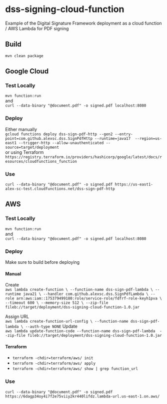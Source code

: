 # dss-signing-cloud-function
Example of the Digital Signature Framework deployment as a cloud function / AWS Lambda for PDF signing  
## Build
`mvn clean package`  

## Google Cloud
### Test Locally
`mvn function:run`  
and  
`curl --data-binary "@document.pdf" -o signed.pdf localhost:8080`

### Deploy
Either manually  
`gcloud functions deploy dss-sign-pdf-http --gen2 --entry-point=com.github.alexsc.dss.SignPdfHttp --runtime=java17  --region=us-east1 --trigger-http --allow-unauthenticated --source=target/deployment`  
or using Terraform  
`https://registry.terraform.io/providers/hashicorp/google/latest/docs/resources/cloudfunctions_function`
### Use
`curl --data-binary "@document.pdf" -o signed.pdf https://us-east1-alex-sc-test.cloudfunctions.net/dss-sign-pdf-http`

## AWS
### Test Locally
`mvn function:run`  
and  
`curl --data-binary "@document.pdf" -o signed.pdf localhost:8080`

### Deploy
Make sure to build before deploying

#### Manual
Create  
`aws lambda create-function \
--function-name dss-sign-pdf-lambda \
--runtime java21 \
--handler com.github.alexsc.dss.SignPdfLambda \
--role arn:aws:iam::175379499180:role/service-role/fdfrf-role-keyh1pva \
--timeout 600 \
--memory-size 512 \
--zip-file fileb://target/deployment/dss-signing-cloud-function-1.0.jar`  
  
Assign URL  
`aws lambda create-function-url-config \
 --function-name dss-sign-pdf-lambda \
 --auth-type NONE`
Update  
`aws lambda update-function-code --function-name dss-sign-pdf-lambda  --zip-file fileb://target/deployment/dss-signing-cloud-function-1.0.jar`

#### Terraform
- `terraform -chdir=terraform/aws/ init`
- `terraform -chdir=terraform/aws/ apply`
- `terraform -chdir=terraform/aws/ show | grep function_url`

### Use
`curl --data-binary "@document.pdf" -o signed.pdf https://6dagp34oy4i7f2e75viiy2kr440lifdz.lambda-url.us-east-1.on.aws/`
